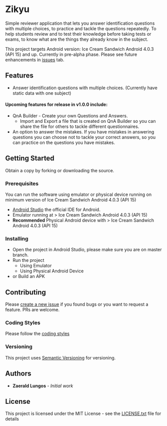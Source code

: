 # Zikyu

Simple reviewer application that lets you answer identification questions with multiple choices, to practice and tackle the questions repeatedly.
To help students review and to test their knowledge before taking tests or exams, to know what are the things they already know in the subject.

This project targets Android version: Ice Cream Sandwich Android 4.0.3 (API 15) and up.
Currently in pre-alpha phase. Please see future enhancements in [issues](https://github.com/zd-zero/ZQuestionnaire/issues) tab.

## Features
* Answer identification questions with multiple choices. (Currently have static data with one subject)

#### Upcoming features for release in v1.0.0 include:
* QnA Builder - Create your own Questions and Answers.
  * Import and Export a file that is created on QnA Builder so you can share the file for others to tackle different questionnaires.
* An option to answer the mistakes. If you have mistakes in answering questions you can choose not to tackle your correct answers, so you can practice on the questions you have mistakes.

## Getting Started

Obtain a copy by forking or downloading the source.

### Prerequisites

You can run the software using emulator or physical device running on minimum version of Ice Cream Sandwich Android 4.0.3 (API 15)
* [Android Studio](https://developer.android.com/studio/index.html) the official IDE for Android.
* Emulator running at >  Ice Cream Sandwich Android 4.0.3 (API 15)
* **Recommended** Physical Android device with >  Ice Cream Sandwich Android 4.0.3 (API 15)

### Installing

* Open the project in Android Studio, please make sure you are on master branch.
* Run the project
  * Using Emulator
  * Using Physical Android Device
* or Build an APK


## Contributing
Please [create a new issue](https://github.com/zd-zero/ZQuestionnaire/issues/new) if you found bugs or you want to request a feature. PRs are welcome.

### Coding Styles

Please follow the [coding styles](https://github.com/ribot/android-guidelines/blob/master/project_and_code_guidelines.md)

### Versioning

This project uses [Semantic Versioning](http://semver.org/) for versioning.


## Authors

* **Zaerald Lungos** - *Initial work*


## License

This project is licensed under the MIT License - see the [LICENSE.txt](LICENSE.txt) file for details
